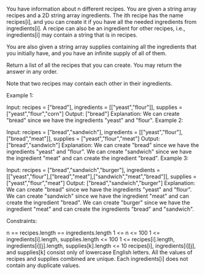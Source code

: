 You have information about n different recipes. You are given a string array recipes and a 2D string array ingredients. The ith recipe has the name recipes[i], and you can create it if you have all the needed ingredients from ingredients[i]. A recipe can also be an ingredient for other recipes, i.e., ingredients[i] may contain a string that is in recipes.

You are also given a string array supplies containing all the ingredients that you initially have, and you have an infinite supply of all of them.

Return a list of all the recipes that you can create. You may return the answer in any order.

Note that two recipes may contain each other in their ingredients.

Example 1:

Input: recipes = ["bread"], ingredients = [["yeast","flour"]], supplies = ["yeast","flour","corn"]
Output: ["bread"]
Explanation:
We can create "bread" since we have the ingredients "yeast" and "flour".
Example 2:

Input: recipes = ["bread","sandwich"], ingredients = [["yeast","flour"],["bread","meat"]], supplies = ["yeast","flour","meat"]
Output: ["bread","sandwich"]
Explanation:
We can create "bread" since we have the ingredients "yeast" and "flour".
We can create "sandwich" since we have the ingredient "meat" and can create the ingredient "bread".
Example 3:

Input: recipes = ["bread","sandwich","burger"], ingredients = [["yeast","flour"],["bread","meat"],["sandwich","meat","bread"]], supplies = ["yeast","flour","meat"]
Output: ["bread","sandwich","burger"]
Explanation:
We can create "bread" since we have the ingredients "yeast" and "flour".
We can create "sandwich" since we have the ingredient "meat" and can create the ingredient "bread".
We can create "burger" since we have the ingredient "meat" and can create the ingredients "bread" and "sandwich".

Constraints:

n == recipes.length == ingredients.length
1 <= n <= 100
1 <= ingredients[i].length, supplies.length <= 100
1 <= recipes[i].length, ingredients[i][j].length, supplies[k].length <= 10
recipes[i], ingredients[i][j], and supplies[k] consist only of lowercase English letters.
All the values of recipes and supplies combined are unique.
Each ingredients[i] does not contain any duplicate values.
